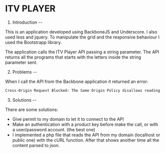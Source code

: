 ITV PLAYER
=========

1. Introduction
--

This is an application developed using BackboneJS and Underscore. I also used less and jquery. To manipulate the grid and the responsive behaviour I used the Bootstrapp library.

The application calls the ITV Player API passing a string parameter. The API returns all the programs that starts with the letters inside the string parameter sent.


2. Problems
--

When I call the API from the Backbone application it returned an error:

```sh
Cross-Origin Request Blocked: The Same Origin Policy disallows reading the remote resource at http://mercury.itv.com/api/json/dotcom/programme/searchatoz/a. This can be fixed by moving the resource to the same domain or enabling CORS.
```


3. Solutions
--

 There are some solutions:

- Give permit to my domain to let it to connect to the API
- Make an authentication with a product key before make the call, or with a user/password account. (the best one)
- I implemented a php file that reads the API from my domain (localhost or public one) with the cURL function. After that shows another time all the content parsed to json.